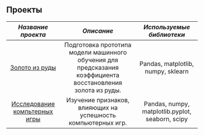 ## Проекты 
| *Название проекта*    | *Описание*             | *Используемые библиотеки*   |
| :-------------------: | :--------------------: |:---------------------------:|
| [Золото из руды](https://github.com/fedoroffs885/projects-1/tree/main/gold)| Подготовка прототипа модели машинного обучения для предсказания коэффициента восстановления золота из руды. |Pandas, matplotlib, numpy, sklearn|
| [Исследование компьтерных игры](https://github.com/fedoroffs885/projects-1/tree/main/games) | Изучение признаков, влияющих на успешность компьютерных игр. | Pandas, numpy, matplotlib.pyplot, seaborn, scipy |
